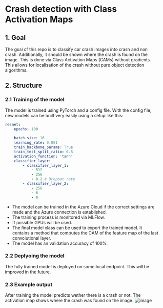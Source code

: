 # Crash detection with Class Activation Maps

## 1. Goal
The goal of this repo is to classify car crash images into crash and non crash. Additionally, it should be shown where the crash is found on the image. This is done via Class Activation Maps (CAMs) without gradients.
This allows for localisation of the crash without pure object detection algorithms.

## 2. Structure
### 2.1 Training of the model
The model is trained using PyTorch and a config file. With the config file, new models can be built very easily using a setup like this:

```yaml
resnet:
    epochs: 100
    
    batch_size: 16
    learning_rate: 0.001
    train_backbone_params: True
    train_test_split_ratio: 0.8
    activation_function: 'tanh'
    classifier_layer:
        - classifier_layer_1:
            - 512
            - 256
            - 0.2 # Dropout rate
        - classifier_layer_2:
            - 256
            - 6
            - 0
 ```
 - The model can be trained in the Azure Cloud if the correct settings are made and the Azure connection is established. 
 - The training process is monitored via MLFlow.
 - If possible GPUs will be used.
 - The final model class can be used to export the trained model. It contains a method that computes the CAM of the feature map of the last convolutional layer.
 - The model has an validation accuracy of 100%.
 
 ### 2.2 Deplyoing the model
 The fully trained model is deployed on some local endpoint. This will be improved in the future.

 ### 2.3 Example output
 After training the model predicts wether there is a crash or not. The activation map shows where the crash was found on the image.
 ![image](https://github.com/Coluding/Car-crash-detection-with-CAM/assets/98786106/cdde01d9-ab69-43f3-a4fc-296517a9735e)

 
